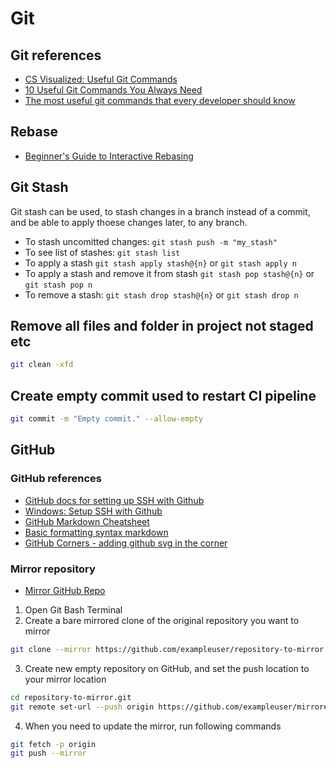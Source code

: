 # Git

## Git references

- [CS Visualized: Useful Git Commands](https://dev.to/lydiahallie/cs-visualized-useful-git-commands-37p1)
- [10 Useful Git Commands You Always Need](https://medium.com/android-bits/10-useful-git-commands-you-always-need-b0d0a50b81e6)
- [The most useful git commands that every developer should know](https://dev.to/krantikr/the-most-useful-git-commands-that-every-developer-should-know-49hi)

## Rebase

- [Beginner's Guide to Interactive Rebasing](https://dev.to/blakedeboer/beginners-guide-to-interactive-rebasing-1ob)

## Git Stash

Git stash can be used, to stash changes in a branch instead of a commit, and be able to apply thoese changes later, to any branch.

- To stash uncomitted changes: `git stash push -m "my_stash"`
- To see list of stashes: `git stash list`
- To apply a stash `git stash apply stash@{n}` or `git stash apply n`
- To apply a stash and remove it from stash `git stash pop stash@{n}` or `git stash pop n`
- To remove a stash: `git stash drop stash@{n}` or `git stash drop n`

## Remove all files and folder in project not staged etc

```bash
git clean -xfd
```

## Create empty commit used to restart CI pipeline

```bash
git commit -m "Empty commit." --allow-empty
```

## GitHub

### GitHub references

- [GitHub docs for setting up SSH with Github](https://docs.github.com/en/github/authenticating-to-github/connecting-to-github-with-ssh)
- [Windows: Setup SSH with Github](https://docs.joyent.com/public-cloud/getting-started/ssh-keys/generating-an-ssh-key-manually/manually-generating-your-ssh-key-in-windows)
- [GitHub Markdown Cheatsheet](https://github.com/adam-p/markdown-here/wiki/Markdown-Cheatsheet)
- [Basic formatting syntax markdown](https://help.github.com/en/github/writing-on-github/basic-writing-and-formatting-syntax)
- [GitHub Corners - adding github svg in the corner](http://tholman.com/github-corners/)

### Mirror repository

- [Mirror GitHub Repo](https://help.github.com/en/github/creating-cloning-and-archiving-repositories/duplicating-a-repository#mirroring-a-repository-in-another-location)

1. Open Git Bash Terminal
2. Create a bare mirrored clone of the original repository you want to mirror

```bash
git clone --mirror https://github.com/exampleuser/repository-to-mirror.git
```

3. Create new empty repository on GitHub, and set the push location to your mirror location

```bash
cd repository-to-mirror.git
git remote set-url --push origin https://github.com/exampleuser/mirrored
```

4. When you need to update the mirror, run following commands

```bash
git fetch -p origin
git push --mirror
```
